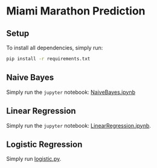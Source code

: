 # Miami Marathon Prediction

## Setup

To install all dependencies, simply run:
```bash
pip install -r requirements.txt
```

## Naive Bayes
Simply run the `jupyter` notebook: [NaiveBayes.ipynb](NaiveBayes.ipynb)

## Linear Regression
Simply run the `jupyter` notebook:
[LinearRegression.ipynb](LinearRegression.ipynb).

## Logistic Regression
Simply run [logistic.py](logistic.py).
